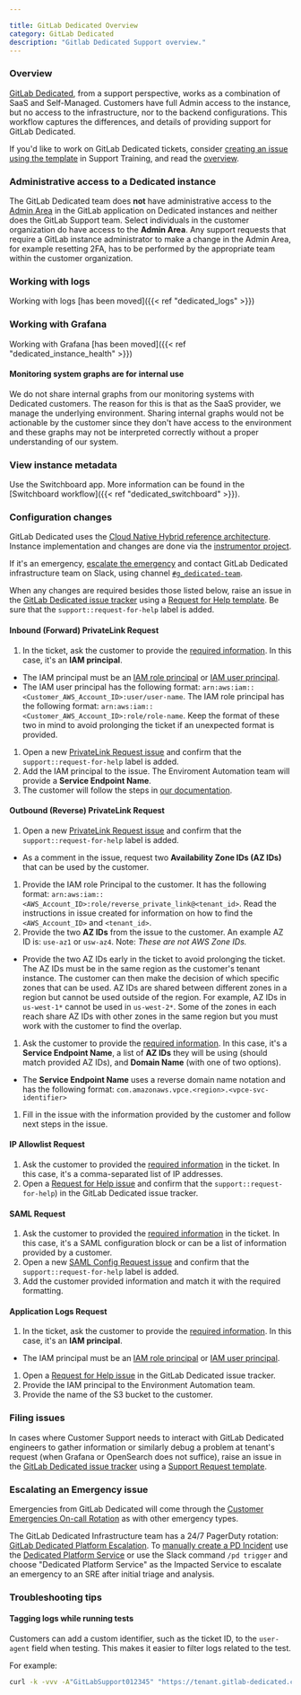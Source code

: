 ```yaml
---

title: GitLab Dedicated Overview
category: GitLab Dedicated
description: "Gitlab Dedicated Support overview."
---
```




### Overview

[GitLab Dedicated](https://docs.gitlab.com/ee/subscriptions/gitlab_dedicated/), from a support perspective, works as a combination of SaaS and Self-Managed. Customers have full Admin access to the instance, but no access to the infrastructure, nor to the backend configurations. This workflow captures the differences, and details of providing support for GitLab Dedicated.

If you'd like to work on GitLab Dedicated tickets, consider [creating an issue using the template](https://gitlab.com/gitlab-com/support/support-training/-/issues/new?issuable_template=GitLab%20Dedicated) in Support Training, and read the [overview](https://gitlab-com.gitlab.io/gl-infra/gitlab-dedicated/team/).

### Administrative access to a Dedicated instance

The GitLab Dedicated team does **not** have administrative access to the [Admin Area](https://docs.gitlab.com/ee/administration/) in the GitLab application on Dedicated instances and neither does the GitLab Support team. Select individuals in the customer organization do have access to the **Admin Area**. Any support requests that require a GitLab instance administrator to make a change in the Admin Area, for example resetting 2FA, has to be performed by the appropriate team within the customer organization.

### Working with logs

Working with logs [has been moved]({{< ref "dedicated_logs" >}})

### Working with Grafana

Working with Grafana [has been moved]({{< ref "dedicated_instance_health" >}})

#### Monitoring system graphs are for internal use

We do not share internal graphs from our monitoring systems with Dedicated customers. The reason for this is that as the SaaS provider, we manage the underlying environment. Sharing internal graphs would not be actionable by the customer since they don't have access to the environment and these graphs may not be interpreted correctly without a proper understanding of our system.

### View instance metadata

Use the Switchboard app. More information can be found in the [Switchboard workflow]({{< ref "dedicated_switchboard" >}}).

### Configuration changes

GitLab Dedicated uses the [Cloud Native Hybrid reference architecture](https://docs.gitlab.com/ee/administration/reference_architectures/10k_users.html#cloud-native-hybrid-reference-architecture-with-helm-charts-alternative). Instance implementation and changes are done via the [instrumentor project](https://gitlab.com/gitlab-com/gl-infra/gitlab-dedicated/instrumentor).

If it's an emergency, [escalate the emergency](#escalating-an-emergency-issue) and contact GitLab Dedicated infrastructure team on Slack, using channel [`#g_dedicated-team`](https://gitlab.slack.com/archives/C025LECQY0M).

When any changes are required besides those listed below, raise an issue in the [GitLab Dedicated issue tracker](https://gitlab.com/gitlab-com/gl-infra/gitlab-dedicated/team/-/issues) using a [Request for Help template](https://gitlab.com/gitlab-com/gl-infra/gitlab-dedicated/team/-/issues/new?issuable_template=request_for_help). Be sure that the `support::request-for-help` label is added.

#### Inbound (Forward) PrivateLink Request

1. In the ticket, ask the customer to provide the [required information](https://docs.gitlab.com/ee/administration/dedicated/#inbound-private-link). In this case, it's an **IAM principal**.
  - The IAM principal must be an [IAM role principal](https://docs.aws.amazon.com/IAM/latest/UserGuide/reference_policies_elements_principal.html#principal-roles) or [IAM user principal](https://docs.aws.amazon.com/IAM/latest/UserGuide/reference_policies_elements_principal.html#principal-users).
  - The IAM user principal has the following format: `arn:aws:iam::<Customer_AWS_Account_ID>:user/user-name`. The IAM role principal has the following format: `arn:aws:iam::<Customer_AWS_Account_ID>:role/role-name`. Keep the format of these two in mind to avoid prolonging the ticket if an unexpected format is provided.
1. Open a new [PrivateLink Request issue](https://gitlab.com/gitlab-com/gl-infra/gitlab-dedicated/team/-/issues/new?issuable_template=private_link_request) and confirm that the `support::request-for-help` label is added.
1. Add the IAM principal to the issue. The Enviroment Automation team will provide a **Service Endpoint Name**.
1. The customer will follow the steps in [our documentation](https://docs.gitlab.com/ee/administration/dedicated/#inbound-private-link).

#### Outbound (Reverse) PrivateLink Request

1. Open a new [PrivateLink Request issue](https://gitlab.com/gitlab-com/gl-infra/gitlab-dedicated/team/-/issues/new?issuable_template=private_link_request) and confirm that the `support::request-for-help` label is added.
  - As a comment in the issue, request two **Availability Zone IDs (AZ IDs)** that can be used by the customer.
1. Provide the IAM role Principal to the customer. It has the following format: `arn:aws:iam::<AWS_Account_ID>:role/reverse_private_link@<tenant_id>`. Read the instructions in issue created for information on how to find the `<AWS_Account_ID>` and `<tenant_id>`.
1. Provide the two **AZ IDs** from the issue to the customer. An example AZ ID is: `use-az1` or `usw-az4`. Note: *These are not AWS Zone IDs.*
  - Provide the two AZ IDs early in the ticket to avoid prolonging the ticket. The AZ IDs must be in the same region as the customer's tenant instance. The customer can then make the decision of which specific zones that can be used. AZ IDs are shared between different zones in a region but cannot be used outside of the region. For example, AZ IDs in `us-west-1*` cannot be used in `us-west-2*`. Some of the zones in each reach share AZ IDs with other zones in the same region but you must work with the customer to find the overlap.
1. Ask the customer to provide the [required information](https://docs.gitlab.com/ee/administration/dedicated/#outbound-private-link). In this case, it's a **Service Endpoint Name**, a list of **AZ IDs** they will be using (should match provided AZ IDs), and **Domain Name** (with one of two options).
  - The **Service Endpoint Name** uses a reverse domain name notation and has the following format: `com.amazonaws.vpce.<region>.<vpce-svc-identifier>`
1. Fill in the issue with the information provided by the customer and follow next steps in the issue.

#### IP Allowlist Request

1. Ask the customer to provided the [required information](https://docs.gitlab.com/ee/administration/dedicated/#ip-allowlist) in the ticket. In this case, it's a comma-separated list of IP addresses.
1. Open a [Request for Help issue](https://gitlab.com/gitlab-com/gl-infra/gitlab-dedicated/team/-/issues/new?issuable_template=request_for_help) and confirm that the `support::request-for-help`) in the GitLab Dedicated issue tracker.

#### SAML Request

1. Ask the customer to provided the [required information](https://docs.gitlab.com/ee/administration/dedicated/#saml) in the ticket. In this case, it's a SAML configuration block or can be a list of information provided by a customer.
1. Open a new [SAML Config Request issue](https://gitlab.com/gitlab-com/gl-infra/gitlab-dedicated/team/-/issues/new?issuable_template=saml_config_request) and confirm that the `support::request-for-help` label is added.
1. Add the customer provided information and match it with the required formatting.

#### Application Logs Request

1. In the ticket, ask the customer to provide the [required information](https://docs.gitlab.com/ee/administration/dedicated/#access-to-application-logs). In this case, it's an **IAM principal**.
  - The IAM principal must be an [IAM role principal](https://docs.aws.amazon.com/IAM/latest/UserGuide/reference_policies_elements_principal.html#principal-roles) or [IAM user principal](https://docs.aws.amazon.com/IAM/latest/UserGuide/reference_policies_elements_principal.html#principal-users).
1. Open a [Request for Help issue](https://gitlab.com/gitlab-com/gl-infra/gitlab-dedicated/team/-/issues/new?issuable_template=request_for_help) in the GitLab Dedicated issue tracker.
1. Provide the IAM principal to the Environment Automation team.
1. Provide the name of the S3 bucket to the customer.

### Filing issues

In cases where Customer Support needs to interact with GitLab Dedicated engineers to gather information or similarly debug a problem at tenant's request (when Grafana or OpenSearch does not suffice), raise an issue in the [GitLab Dedicated issue tracker](https://gitlab.com/gitlab-com/gl-infra/gitlab-dedicated/team/-/issues) using a [Support Request template](https://gitlab.com/gitlab-com/gl-infra/gitlab-dedicated/team/-/issues/new?issuable_template=support_request).

### Escalating an Emergency issue

Emergencies from GitLab Dedicated will come through the [Customer Emergencies On-call Rotation](https://about.gitlab.com/handbook/support/workflows/customer_emergencies_workflows.html) as with other emergency types.

The GitLab Dedicated Infrastructure team has a 24/7 PagerDuty rotation: [GitLab Dedicated Platform Escalation](https://gitlab.pagerduty.com/schedules#PE57MNA). To [manually create a PD Incident](https://about.gitlab.com/handbook/support/workflows/support_manager-on-call.html#manually-triggering-a-pagerduty-notification_) use the [Dedicated Platform Service](https://gitlab.pagerduty.com/service-directory/P1H70IW) or use the Slack command `/pd trigger` and choose "Dedicated Platform Service" as the Impacted Service to escalate an emergency to an SRE after initial triage and analysis.

### Troubleshooting tips

#### Tagging logs while running tests

Customers can add a custom identifier, such as the ticket ID, to the `user-agent` field when testing. This makes it easier to filter logs related to the test.

For example:

```bash
curl -k -vvv -A"GitLabSupport012345" "https://tenant.gitlab-dedicated.com/users/sign_in"
```

